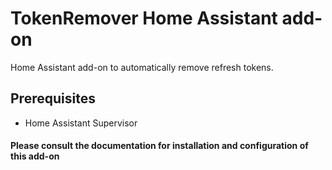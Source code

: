 # TokenRemover Home Assistant add-on
Home Assistant add-on to automatically remove refresh tokens.

## Prerequisites
- Home Assistant Supervisor

#### Please consult the documentation for installation and configuration of this add-on
